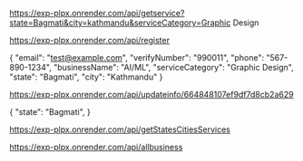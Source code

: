 <!-- get filtered business -->

https://exp-plpx.onrender.com/api/getservice?state=Bagmati&city=kathmandu&serviceCategory=Graphic Design

<!-- register Business -->

https://exp-plpx.onrender.com/api/register

{
"email": "test@example.com",
"verifyNumber": "990011",
"phone": "567-890-1234",
"businessName": "AI/ML",
"serviceCategory": "Graphic Design",
"state": "Bagmati",
"city": "Kathmandu"
}

  <!-- update info -->

https://exp-plpx.onrender.com/api/updateinfo/664848107ef9df7d8cb2a629

{
"state": "Bagmati",
}

  <!--getStatesCitiesServices -->

https://exp-plpx.onrender.com/api/getStatesCitiesServices

  <!-- get all business -->

https://exp-plpx.onrender.com/api/allbusiness
